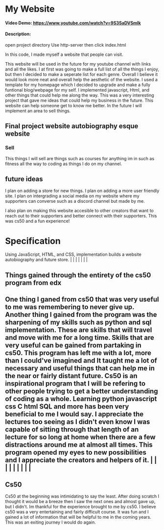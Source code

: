 # My Website
#### Video Demo:  <https://www.youtube.com/watch?v=9S3SaDVSmIk>
#### Description:
open project directory Use http-server then click index.html

In this code, I made myself a website that people can visit.

This website will be used in the future for my youtube channel with links and all the likes. I at first was going to make a full list of all the things I enjoy, but then I decided to make a seperate list for each genre. Overall I believe it would look more neat and overall help the aesthetic of the website. I used a template for my homepage which I decided to upgrade and make a fully funtional blog/webpage for my self. I implemented javascript, Html, and other things that could help me along the way. This was a very interesting project that gave me ideas that could help my business in the future. This website can help someone get to know me better. In the future I will implement an area to sell things.


## Final project website autobiography esque website

### Sell
This things I will sell are things such as courses for anything im in such as fitness all the way to coding as things I do on my channel.

## future ideas
I plan on adding a store for new things. I plan on adding a more user friendly site. I plan on intergrading a social media on my website where my supporters can converse such as a discord channel but made by me.

I also plan on making this website accesible to other creators that want to reach out to their supporters and better connect with their supporters. This was cs50 and a fun experience!


# Specification

Using JavaScript, HTML, and CSS, implementation builds a website autobiography and future store.
|
|
|
|
|
|
|
## Things gained through the entirety of the cs50 program from edx
One thing I ganed from cs50 that was very useful to me was remembering to never give up. Another thing I gained from the program was the sharpening of my skills such as python and sql implementation. These are skills that will travel and move with me for a long time. Skills that are very useful can be gained from partaking in cs50. This program has left me with a lot, more than I could've imagined and It taught me a lot of necessary and useful things that can help me in the near or fairly distant future. Cs50 is an inspirational program that I will be refering to other people trying to get a better understanding of coding as a whole. Learning python javascript css C html SQL and more has been very beneficial to me I would say. I appreciate the lectures too seeing as I didn't even know I was capable of sitting through that length of an lecture for so long at home when there are a few distractions around me at almost all times. This program opened my eyes to new possibilities and I appreciate the creators and helpers of it.
|
|
|
|
|
|
|
|
|
------------------------------------------------------------------------------------------
## Cs50
Cs50 at the beginning was intimidating to say the least. After doing scratch I thought it would be a breeze then I saw the next ones and almost gave up, but I didn't. Im thankful for the experience brought to me by cs50. I believe cs50 was a very entertaining and fairly difficult course. It was fun and I gained a lot of information that will be helpful to me in the coming years. This was an exiting journey I would do again.
